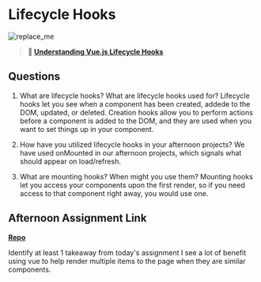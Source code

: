 # Lifecycle Hooks

![replace_me](https://codeworks.blob.core.windows.net/public/assets/img/illustrations/placeholder.svg)

> **📖 [Understanding Vue.js Lifecycle Hooks](https://codeworksacademy.com/fs-student-guide/resources/wk6/03-Vue-Lifecycle-Hooks)**

## Questions

1. What are lifecycle hooks? What are lifecycle hooks used for?
Lifecycle hooks let you see when a component has been created, addede to the DOM, updated, or deleted. Creation hooks allow you to perform actions before a component is added to the DOM, and they are used when you want to set things up in your component.

2. How have you utilized lifecycle hooks in your afternoon projects?
We have used onMounted in our afternoon projects, which signals what should appear on load/refresh. 

3. What are mounting hooks? When might you use them?
Mounting hooks let you access your components upon the first render, so if you need access to that component right away, you would use one. 

## Afternoon Assignment Link

**[Repo](https://github.com/JordanlDiaz/lateFall22-gregslsitVue)**

Identify at least 1 takeaway from today's assignment
I see a lot of benefit using vue to help render multiple items to the page when they are similar components. 
